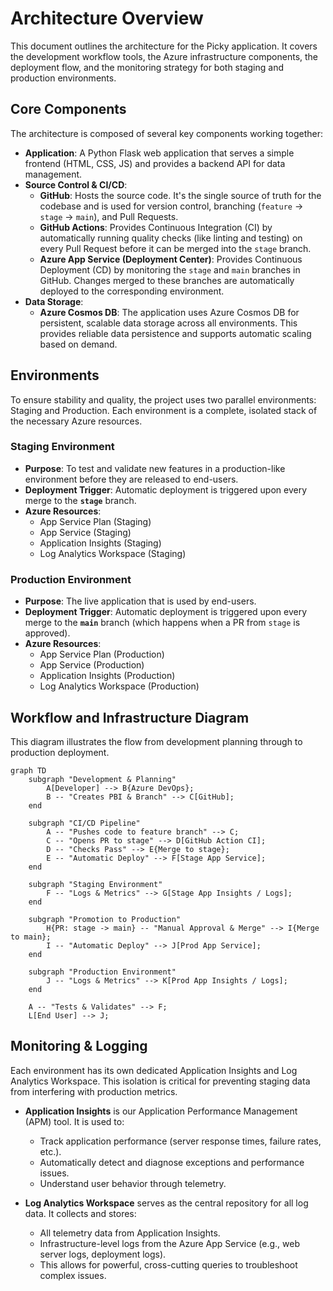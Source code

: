 # Architecture Overview

This document outlines the architecture for the Picky application. It covers the development workflow tools, the Azure infrastructure components, the deployment flow, and the monitoring strategy for both staging and production environments.

## Core Components

The architecture is composed of several key components working together:

-   **Application**: A Python Flask web application that serves a simple frontend (HTML, CSS, JS) and provides a backend API for data management.
-   **Source Control & CI/CD**:
    -   **GitHub**: Hosts the source code. It's the single source of truth for the codebase and is used for version control, branching (`feature` -> `stage` -> `main`), and Pull Requests.
    -   **GitHub Actions**: Provides Continuous Integration (CI) by automatically running quality checks (like linting and testing) on every Pull Request before it can be merged into the `stage` branch.
    -   **Azure App Service (Deployment Center)**: Provides Continuous Deployment (CD) by monitoring the `stage` and `main` branches in GitHub. Changes merged to these branches are automatically deployed to the corresponding environment.
-   **Data Storage**:
    -   **Azure Cosmos DB**: The application uses Azure Cosmos DB for persistent, scalable data storage across all environments. This provides reliable data persistence and supports automatic scaling based on demand.

## Environments

To ensure stability and quality, the project uses two parallel environments: Staging and Production. Each environment is a complete, isolated stack of the necessary Azure resources.

### Staging Environment

-   **Purpose**: To test and validate new features in a production-like environment before they are released to end-users.
-   **Deployment Trigger**: Automatic deployment is triggered upon every merge to the **`stage`** branch.
-   **Azure Resources**:
    -   App Service Plan (Staging)
    -   App Service (Staging)
    -   Application Insights (Staging)
    -   Log Analytics Workspace (Staging)

### Production Environment

-   **Purpose**: The live application that is used by end-users.
-   **Deployment Trigger**: Automatic deployment is triggered upon every merge to the **`main`** branch (which happens when a PR from `stage` is approved).
-   **Azure Resources**:
    -   App Service Plan (Production)
    -   App Service (Production)
    -   Application Insights (Production)
    -   Log Analytics Workspace (Production)

## Workflow and Infrastructure Diagram

This diagram illustrates the flow from development planning through to production deployment.

```mermaid
graph TD
    subgraph "Development & Planning"
        A[Developer] --> B{Azure DevOps};
        B -- "Creates PBI & Branch" --> C[GitHub];
    end

    subgraph "CI/CD Pipeline"
        A -- "Pushes code to feature branch" --> C;
        C -- "Opens PR to stage" --> D[GitHub Action CI];
        D -- "Checks Pass" --> E{Merge to stage};
        E -- "Automatic Deploy" --> F[Stage App Service];
    end

    subgraph "Staging Environment"
        F -- "Logs & Metrics" --> G[Stage App Insights / Logs];
    end

    subgraph "Promotion to Production"
        H{PR: stage -> main} -- "Manual Approval & Merge" --> I{Merge to main};
        I -- "Automatic Deploy" --> J[Prod App Service];
    end

    subgraph "Production Environment"
        J -- "Logs & Metrics" --> K[Prod App Insights / Logs];
    end

    A -- "Tests & Validates" --> F;
    L[End User] --> J;
```

## Monitoring & Logging

Each environment has its own dedicated Application Insights and Log Analytics Workspace. This isolation is critical for preventing staging data from interfering with production metrics.

-   **Application Insights** is our Application Performance Management (APM) tool. It is used to:
    -   Track application performance (server response times, failure rates, etc.).
    -   Automatically detect and diagnose exceptions and performance issues.
    -   Understand user behavior through telemetry.

-   **Log Analytics Workspace** serves as the central repository for all log data. It collects and stores:
    -   All telemetry data from Application Insights.
    -   Infrastructure-level logs from the Azure App Service (e.g., web server logs, deployment logs).
    -   This allows for powerful, cross-cutting queries to troubleshoot complex issues.
